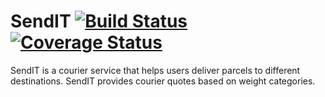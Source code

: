 # SendIT   [![Build Status](https://travis-ci.org/Manorlds-Eaglespark/SendIT.svg?branch=master)](https://travis-ci.org/Manorlds-Eaglespark/SendIT)   [![Coverage Status](https://coveralls.io/repos/github/Manorlds-Eaglespark/SendIT/badge.svg)](https://coveralls.io/github/Manorlds-Eaglespark/SendIT)
SendIT is a courier service that helps users deliver parcels to different destinations. SendIT provides courier quotes based on weight categories. 
